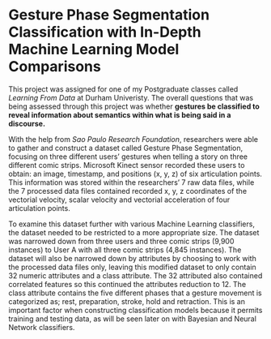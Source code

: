 # Gesture Phase Segmentation Classification with In-Depth Machine Learning Model Comparisons

This project was assigned for one of my Postgraduate classes called *Learning From Data* at Durham Univeristy. The overall questions that was being assessed through this project was whether **gestures be classified to reveal information about semantics within what is being said in a discourse.**

With the help from *Sao Paulo Research Foundation*, researchers were able to gather and construct a dataset called Gesture Phase Segmentation, focusing on three different users’ gestures when telling a story on three different comic strips. Microsoft Kinect sensor recorded these users to obtain: an image, timestamp, and positions (x, y, z) of six articulation points. This information was stored within the researchers’ 7 raw data files, while the 7 processed data files contained recorded x, y, z coordinates of the vectorial velocity, scalar velocity and vectorial acceleration of four articulation points.

To examine this dataset further with various Machine Learning classifiers, the dataset needed to be restricted to a more appropriate size. The dataset was narrowed down from three users and three comic strips (9,900 instances) to User A with all three comic strips (4,845 instances). The dataset will also be narrowed down by attributes by choosing to work with the processed data files only, leaving this modified dataset to only contain 32 numeric attributes and a class attribute. The 32 attributed also contained correlated features so this continued the attributes reduction to 12. The class attribute contains the five different phases that a gesture movement is categorized as; rest, preparation, stroke, hold and retraction. This is an important factor when constructing classification models because it permits training and testing data, as will be seen later on with Bayesian and Neural Network classifiers. 

